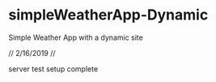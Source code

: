 # simpleWeatherApp-Dynamic
Simple Weather App with a dynamic site

// 2/16/2019 //

server test setup complete
